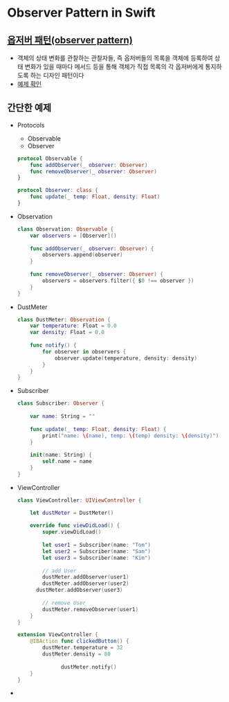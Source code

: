 # Observer Pattern in Swift

## [옵저버 패턴(observer pattern)](https://ko.wikipedia.org/wiki/%EC%98%B5%EC%84%9C%EB%B2%84_%ED%8C%A8%ED%84%B4)

- 객체의 상태 변화를 관찰하는 관찰자들, 즉 옵저버들의 목록을 객체에 등록하여 상태 변화가 있을 때마다 메서드 등을 통해 객체가 직접 목록의 각 옵저버에게 통지하도록 하는 디자인 패턴이다
- [예제 확인](https://magicmon.github.io/2017/07/04/Observer-Pattern/)

## 간단한 예제

- Protocols

  - Observable
  - Observer

  ```swift
  protocol Observable {
      func addObserver(_ observer: Observer)
      func removeObserver(_ observer: Observer)
  }
  
  protocol Observer: class {
      func update(_ temp: Float, density: Float)
  }
  ```

- Observation

  ```swift
  class Observation: Observable {
      var observers = [Observer]()
      
      func addObserver(_ observer: Observer) {
          observers.append(observer)
      }
      
      func removeObserver(_ observer: Observer) {
          observers = observers.filter({ $0 !== observer })
      }
  }
  ```

- DustMeter

  ```swift
  class DustMeter: Observation {
      var temperature: Float = 0.0
      var density: Float = 0.0
      
      func notify() {
          for observer in observers {
              observer.update(temperature, density: density)
          }
      }
  }
  ```

- Subscriber

  ```swift
  class Subscriber: Observer {
      
      var name: String = ""
      
      func update(_ temp: Float, density: Float) {
          print("name: \(name), temp: \(temp) density: \(density)")
      }
      
      init(name: String) {
          self.name = name
      }
  }
  ```

- ViewController

  ```swift
  class ViewController: UIViewController {
  
      let dustMeter = DustMeter()
      
      override func viewDidLoad() {
          super.viewDidLoad()
          
          let user1 = Subscriber(name: "Tom")
          let user2 = Subscriber(name: "Sam")
          let user3 = Subscriber(name: "Kim")
          
          // add User
          dustMeter.addObserver(user1)
          dustMeter.addObserver(user2)
  		dustMeter.addObserver(user3)
          
          // remove User
          dustMeter.removeObserver(user1)
      }
  }
  
  extension ViewController {
      @IBAction func clickedButton() {
          dustMeter.temperature = 32
          dustMeter.density = 80
          
  				dustMeter.notify()
      }
  }
  ```

- 